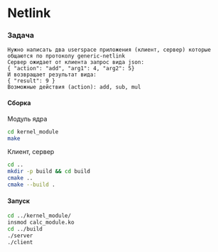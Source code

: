 # Netlink

### Задача 

````
Нужно написать два userspace приложения (клиент, сервер) которые общаются по протоколу generic-netlink
Сервер ожидает от клиента запрос вида json:
{ "action": "add", "arg1": 4, "arg2": 5}
И возвращает результат вида:
{ "result": 9 }
Возможные действия (action): add, sub, mul
````

#### Сборка
Модуль ядра
````bash
cd kernel_module
make
````
Клиент, сервер
````bash
cd ..
mkdir -p build && cd build
cmake ..
cmake --build .
````
#### Запуск
````bash
cd ../kernel_module/
insmod calc_module.ko
cd ../build
./server
./client
````